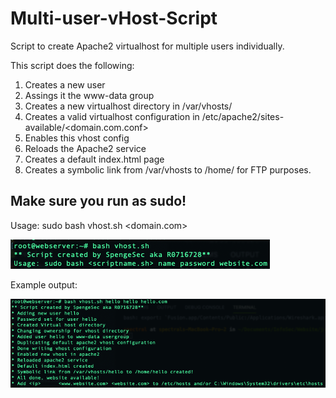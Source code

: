 # Multi-user-vHost-Script
Script to create Apache2 virtualhost for multiple users individually.

This script does the following:
1) Creates a new user
2) Assings it the www-data group
3) Creates a new virtualhost directory in /var/vhosts/
4) Creates a valid virtualhost configuration in /etc/apache2/sites-available/<domain.com.conf>
5) Enables this vhost config
6) Reloads the Apache2 service
7) Creates a default index.html page
8) Creates a symbolic link from /var/vhosts to /home/<username> for FTP purposes.

## Make sure you run as sudo! 

Usage: sudo bash vhost.sh <username> <password> <domain.com>
  
![Usage](/images/usage.png)

Example output:

![Output](/images/output.png)
